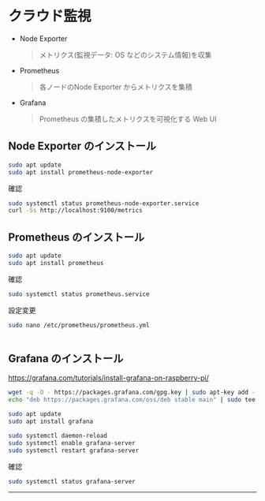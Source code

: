 # クラウド監視

* Node Exporter
  > メトリクス(監視データ: OS などのシステム情報)を収集
* Prometheus
  > 各ノードのNode Exporter からメトリクスを集積
* Grafana
  > Prometheus の集積したメトリクスを可視化する Web UI

## Node Exporter のインストール
~~~sh
sudo apt update
sudo apt install prometheus-node-exporter
~~~
確認
~~~sh
sudo systemctl status prometheus-node-exporter.service
curl -Ss http://localhost:9100/metrics
~~~

## Prometheus のインストール
~~~sh
sudo apt update
sudo apt install prometheus
~~~
確認
~~~sh
sudo systemctl status prometheus.service
~~~
設定変更
~~~sh
sudo nano /etc/prometheus/prometheus.yml
~~~
~~~diff
~~~

## Grafana のインストール
https://grafana.com/tutorials/install-grafana-on-raspberry-pi/
~~~sh
wget -q -O - https://packages.grafana.com/gpg.key | sudo apt-key add -
echo "deb https://packages.grafana.com/oss/deb stable main" | sudo tee -a /etc/apt/sources.list.d/grafana.list

sudo apt update
sudo apt install grafana

sudo systemctl daemon-reload
sudo systemctl enable grafana-server
sudo systemctl restart grafana-server
~~~
確認
~~~sh
sudo systemctl status grafana-server
~~~
---